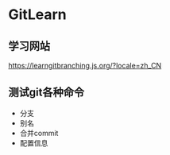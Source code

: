 # GitLearn


## 学习网站
https://learngitbranching.js.org/?locale=zh_CN
## 测试git各种命令

- 分支
- 别名
- 合并commit
- 配置信息


